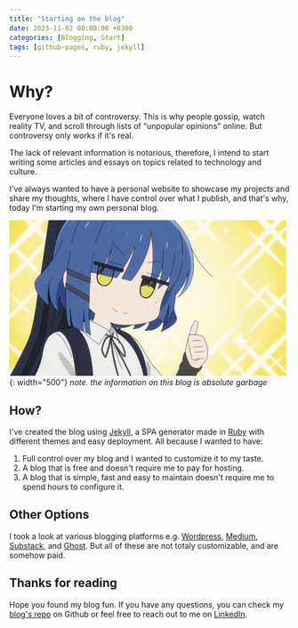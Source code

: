 ```yaml
---
title: "Starting on the blog"
date: 2023-11-02 00:00:00 +0300
categories: [Blogging, Start]
tags: [github-pages, ruby, jekyll]
---
```



# Why?

Everyone loves a bit of controversy. This is why people gossip, watch reality TV, and scroll through lists of “unpopular opinions” online. But controversy only works if it's real. 

The lack of relevant information is notorious, therefore, I intend to start writing some articles and essays on topics related to technology and culture.

I've always wanted to have a personal website to showcase my projects and share my thoughts, where I have control over what I publish, and that's why, today I'm starting my own personal blog.

![Desktop View](/assets/img/ryo-yamada-thumbs-up.gif){: width="500"}
_note. the information on this blog is absolute garbage_

## How?

I've created the blog using [Jekyll](https://jekyllrb.com/), a SPA generator made in [Ruby](https://www.ruby-lang.org/) with different themes and easy deployment.
All because I wanted to have:
1. Full control over my blog and I wanted to customize it to my taste. 
2. A blog that is free and doesn't require me to pay for hosting. 
3. A blog that is simple, fast and easy to maintain doesn't require me to spend hours to configure it.

## Other Options

I took a look at various blogging platforms e.g. [Wordpress](https://wordpress.com/), [Medium](https://medium.com/), [Substack](https://substack.com), and [Ghost](https://ghost.org/). But all of these are not totaly customizable, and are somehow paid.

## Thanks for reading

Hope you found my blog fun. If you have any questions, you can check my [blog's repo](https://github.com/falchizao/falchizao.github.io) on Github or feel free to reach out to me on [LinkedIn](https://www.linkedin.com/in/falchizao/).





